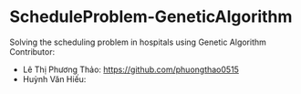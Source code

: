 # ScheduleProblem-GeneticAlgorithm
Solving the scheduling problem in hospitals using Genetic Algorithm
Contributor:
+ Lê Thị Phương Thảo: https://github.com/phuongthao0515
+ Huỳnh Văn Hiếu: 
